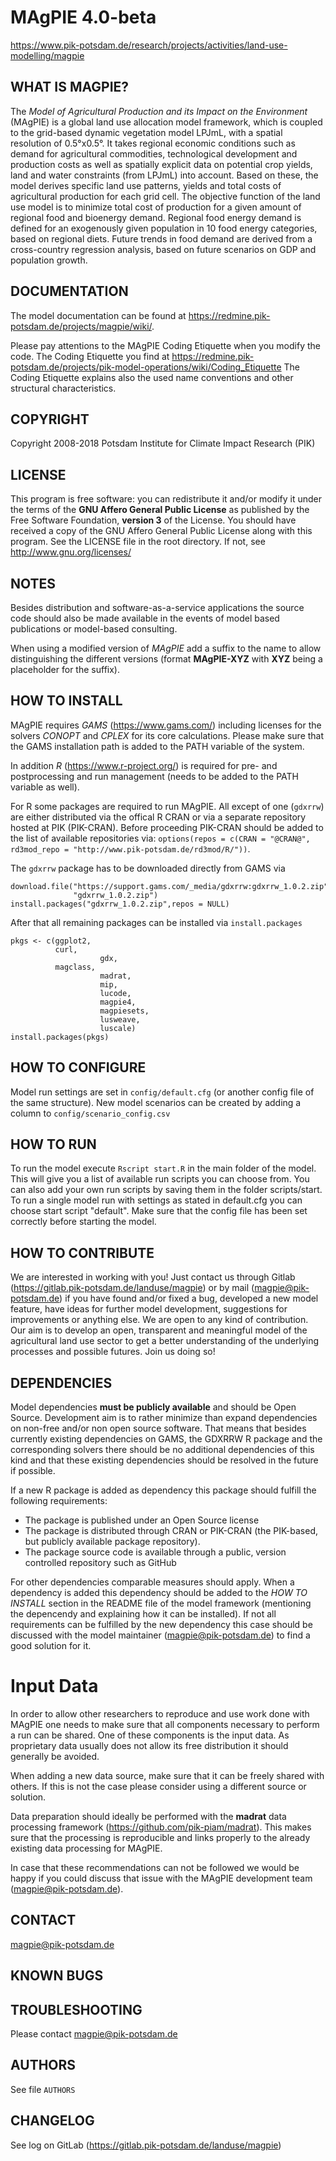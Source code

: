 # MAgPIE 4.0-beta

  <https://www.pik-potsdam.de/research/projects/activities/land-use-modelling/magpie>

## WHAT IS MAGPIE?
The *Model of Agricultural Production and its Impact on the Environment* (MAgPIE)
is a global land use allocation model framework, which is coupled to the grid-based
dynamic vegetation model LPJmL, with a spatial resolution of 0.5°x0.5°. It takes
regional economic conditions such as demand for agricultural commodities, technological
development and production costs as well as spatially explicit data on potential
crop yields, land and water constraints (from LPJmL) into account. Based on these,
the model derives specific land use patterns, yields and total costs of
agricultural production for each grid cell. The objective function of the land use
model is to minimize total cost of production for a given amount of regional food
and bioenergy demand. Regional food energy demand is defined for an exogenously
given population in 10 food energy categories, based on regional diets. Future
trends in food demand are derived from a cross-country regression analysis, based
on future scenarios on GDP and population growth.

## DOCUMENTATION
The model documentation can be found at
https://redmine.pik-potsdam.de/projects/magpie/wiki/.

Please pay attentions to the MAgPIE Coding Etiquette when you modify the code.
The Coding Etiquette you find at https://redmine.pik-potsdam.de/projects/pik-model-operations/wiki/Coding_Etiquette
The Coding Etiquette explains also the used name conventions and other
structural characteristics.

## COPYRIGHT
Copyright 2008-2018 Potsdam Institute for Climate Impact Research (PIK)

## LICENSE
This program is free software: you can redistribute it and/or modify
it under the terms of the **GNU Affero General Public License** as published by
the Free Software Foundation, **version 3** of the License. You should have
received a copy of the GNU Affero General Public License along with this
program. See the LICENSE file in the root directory. If not, see
http://www.gnu.org/licenses/

## NOTES
Besides distribution and software-as-a-service applications the source code
should also be made available in the events of model based publications or
model-based consulting.

When using a modified version of *MAgPIE* add a suffix to the name to allow
distinguishing the different versions (format **MAgPIE-XYZ** with **XYZ** being a placeholder for the suffix).

## HOW TO INSTALL

MAgPIE requires *GAMS* (https://www.gams.com/) including licenses for the solvers *CONOPT* and *CPLEX* for its core calculations. Please make sure that
the GAMS installation path is added to the PATH variable of the system.

In addition *R* (https://www.r-project.org/) is required for pre- and postprocessing and run management (needs to be added to the PATH variable
as well).

For R some packages are required to run MAgPIE. All except of one (`gdxrrw`) are
either distributed via the offical R CRAN or via a separate repository hosted at
PIK (PIK-CRAN). Before proceeding PIK-CRAN should be added to the list of
available repositories via: `options(repos = c(CRAN = "@CRAN@", rd3mod_repo = "http://www.pik-potsdam.de/rd3mod/R/"))`.

The `gdxrrw` package has to be downloaded directly from GAMS via
```
download.file("https://support.gams.com/_media/gdxrrw:gdxrrw_1.0.2.zip",
              "gdxrrw_1.0.2.zip")
install.packages("gdxrrw_1.0.2.zip",repos = NULL)
```

After that all remaining packages can be installed via `install.packages`

```
pkgs <- c(ggplot2,
          curl,
					gdx,
          magclass,
					madrat,
					mip,
					lucode,
					magpie4,
					magpiesets,
					lusweave,
					luscale)
install.packages(pkgs)
```

## HOW TO CONFIGURE
Model run settings are set in `config/default.cfg` (or another config file of
the same structure). New model scenarios can be created by adding a column to
`config/scenario_config.csv`

## HOW TO RUN
To run the model execute `Rscript start.R` in the main folder of the model.
This will give you a list of available run scripts you can choose from. You can
also add your own run scripts by saving them in the folder scripts/start. To run
a single model run with settings as stated in default.cfg you can choose start
script "default". Make sure that the config file has been set correctly before
starting the model.

## HOW TO CONTRIBUTE
We are interested in working with you! Just contact us through Gitlab
(https://gitlab.pik-potsdam.de/landuse/magpie) or by mail
(magpie@pik-potsdam.de) if you have found and/or fixed a bug, developed a new
model feature, have ideas for further model development, suggestions for
improvements or anything else. We are open to any kind of contribution. Our aim
is to develop an open, transparent and meaningful model of the agricultural land
use sector to get a better understanding of the underlying processes and
possible futures. Join us doing so!

## DEPENDENCIES

Model dependencies **must be publicly available** and should be Open Source. Development aim is to rather minimize than expand dependencies on non-free and/or non open source software. That means that besides currently existing dependencies on GAMS, the GDXRRW R package and the corresponding solvers there should be no additional dependencies of this kind and that these existing dependencies should be resolved in the future if possible.

If a new R package is added as dependency this package should fulfill the following requirements:
* The package is published under an Open Source license
* The package is distributed through CRAN or PIK-CRAN (the PIK-based, but publicly available package repository).
* The package source code is available through a public, version controlled repository such as GitHub

For other dependencies comparable measures should apply. When a dependency is added this dependency should be added to the *HOW TO INSTALL* section in the README file of the model framework (mentioning the depencendy and explaining how it can be installed). If not all requirements can be fulfilled by the new dependency this case should be discussed with the model maintainer (magpie@pik-potsdam.de) to find a good solution for it.

# Input Data

In order to allow other researchers to reproduce and use work done with MAgPIE one needs to make sure that all components necessary to perform a run can be shared. One of these components is the input data. As proprietary data usually does not allow its free distribution it should generally be avoided.

When adding a new data source, make sure that it can be freely shared with others. If this is not the case please consider using a different source or solution.

Data preparation should ideally be performed with the **madrat** data processing framework (https://github.com/pik-piam/madrat). This makes sure that the processing is reproducible and links properly to the already existing data processing for MAgPIE.

In case that these recommendations can not be followed we would be happy if you could discuss that issue with the MAgPIE development team (magpie@pik-potsdam.de).

## CONTACT
magpie@pik-potsdam.de

## KNOWN BUGS

## TROUBLESHOOTING
Please contact magpie@pik-potsdam.de

## AUTHORS
See file `AUTHORS`

## CHANGELOG
See log on GitLab (https://gitlab.pik-potsdam.de/landuse/magpie)
